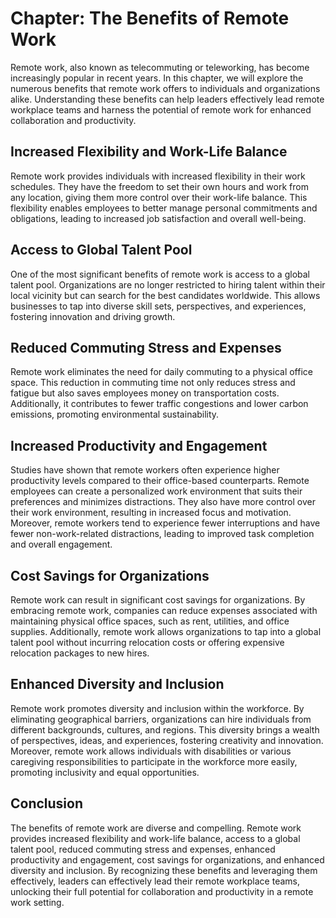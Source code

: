 Chapter: The Benefits of Remote Work
====================================

Remote work, also known as telecommuting or teleworking, has become increasingly popular in recent years. In this chapter, we will explore the numerous benefits that remote work offers to individuals and organizations alike. Understanding these benefits can help leaders effectively lead remote workplace teams and harness the potential of remote work for enhanced collaboration and productivity.

Increased Flexibility and Work-Life Balance
-------------------------------------------

Remote work provides individuals with increased flexibility in their work schedules. They have the freedom to set their own hours and work from any location, giving them more control over their work-life balance. This flexibility enables employees to better manage personal commitments and obligations, leading to increased job satisfaction and overall well-being.

Access to Global Talent Pool
----------------------------

One of the most significant benefits of remote work is access to a global talent pool. Organizations are no longer restricted to hiring talent within their local vicinity but can search for the best candidates worldwide. This allows businesses to tap into diverse skill sets, perspectives, and experiences, fostering innovation and driving growth.

Reduced Commuting Stress and Expenses
-------------------------------------

Remote work eliminates the need for daily commuting to a physical office space. This reduction in commuting time not only reduces stress and fatigue but also saves employees money on transportation costs. Additionally, it contributes to fewer traffic congestions and lower carbon emissions, promoting environmental sustainability.

Increased Productivity and Engagement
-------------------------------------

Studies have shown that remote workers often experience higher productivity levels compared to their office-based counterparts. Remote employees can create a personalized work environment that suits their preferences and minimizes distractions. They also have more control over their work environment, resulting in increased focus and motivation. Moreover, remote workers tend to experience fewer interruptions and have fewer non-work-related distractions, leading to improved task completion and overall engagement.

Cost Savings for Organizations
------------------------------

Remote work can result in significant cost savings for organizations. By embracing remote work, companies can reduce expenses associated with maintaining physical office spaces, such as rent, utilities, and office supplies. Additionally, remote work allows organizations to tap into a global talent pool without incurring relocation costs or offering expensive relocation packages to new hires.

Enhanced Diversity and Inclusion
--------------------------------

Remote work promotes diversity and inclusion within the workforce. By eliminating geographical barriers, organizations can hire individuals from different backgrounds, cultures, and regions. This diversity brings a wealth of perspectives, ideas, and experiences, fostering creativity and innovation. Moreover, remote work allows individuals with disabilities or various caregiving responsibilities to participate in the workforce more easily, promoting inclusivity and equal opportunities.

Conclusion
----------

The benefits of remote work are diverse and compelling. Remote work provides increased flexibility and work-life balance, access to a global talent pool, reduced commuting stress and expenses, enhanced productivity and engagement, cost savings for organizations, and enhanced diversity and inclusion. By recognizing these benefits and leveraging them effectively, leaders can effectively lead their remote workplace teams, unlocking their full potential for collaboration and productivity in a remote work setting.
